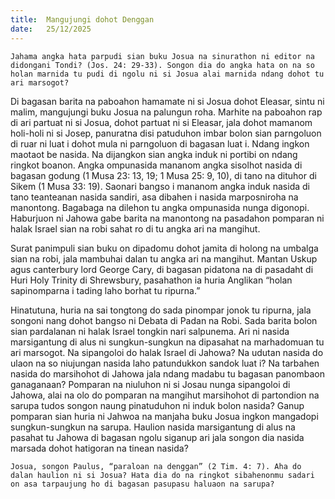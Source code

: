 ```yaml
---
title:  Mangujungi dohot Denggan
date:   25/12/2025
---
```


`Jahama angka hata parpudi sian buku Josua na sinurathon ni editor na didongani Tondi? (Jos. 24: 29-33). Songon dia do angka hata on na so holan marnida tu pudi di ngolu ni si Josua alai marnida ndang dohot tu ari marsogot?`

Di bagasan barita na paboahon hamamate ni si Josua dohot Eleasar, sintu ni malim, mangujungi buku Josua na palungun roha. Marhite na paboahon rap di ari partuat ni si Josua, dohot partuat ni si Eleasar, jala dohot mamanom holi-holi ni si Josep, panuratna disi patuduhon imbar bolon sian parngoluon di ruar ni luat i dohot mula ni parngoluon di bagasan luat i. Ndang ingkon maotaot be nasida. Na dijangkon sian angka induk ni portibi on ndang ringkot boanon. Angka ompunasida mananom angka sisolhot nasida di bagasan godung (1 Musa 23: 13, 19; 1 Musa 25: 9, 10), di tano na dituhor di Sikem (1 Musa 33: 19). Saonari bangso i mananom angka induk nasida di tano teanteanan nasida sandiri, asa dibahen i nasida marposniroha na manontong. Bagabaga na dilehon tu angka ompunasida nunga digonopi. Haburjuon ni Jahowa gabe barita na manontong na pasadahon pomparan ni halak Israel sian na robi sahat ro di tu angka ari na mangihut.

Surat panimpuli sian buku on dipadomu dohot jamita di holong na umbalga sian na robi, jala mambuhai dalan tu angka ari na mangihut. Mantan Uskup agus canterbury lord George Cary, di bagasan pidatona na di pasadaht di Huri Holy Trinity di Shrewsbury, pasahathon ia huria Anglikan “holan sapinomparna i tading laho borhat tu ripurna.”

Hinatutuna, huria na sai tongtong do sada pinompar jonok tu ripurna, jala songoni  nang dohot bangso ni Debata di Padan na Robi. Sada barita bolon sian pardalanan ni halak Israel tongkin nari salpunema. Ari ni nasida marsigantung di alus ni sungkun-sungkun na dipasahat na marhadomuan tu ari marsogot. Na sipangoloi do halak Israel di Jahowa? Na udutan nasida do ulaon na so niujungan nasida laho patundukkon sandok luat i? Na tarbahen nasida do marsihohot di Jahowa jala ndang madabu tu bagasan panombaon ganaganaan? Pomparan na niuluhon ni si Josau nunga sipangoloi di Jahowa, alai na olo do pomparan na mangihut marsihohot di partondion na sarupa tudos songon naung pinatuduhon ni induk bolon nasida? Ganup pomparan sian huria ni Jahwoa na manjaha buku Josua ingkon mangadopi sungkun-sungkun na sarupa. Haulion nasida marsigantung di alus na pasahat tu Jahowa di bagasan ngolu siganup ari jala songon dia nasida marsada dohot hatigoran na tinean nasida?

`Josua, songon Paulus, “paraloan na denggan” (2 Tim. 4: 7). Aha do dalan haulion ni si Josua? Hata dia do na ringkot sibahenonmu sadari on asa tarpaujung ho di bagasan pasupasu haluaon na sarupa?`